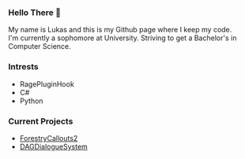 ### Hello There 👋
My name is Lukas and this is my Github page where I keep my code.<br />
I'm currently a sophomore at University. Striving to get a Bachelor's in Computer Science.

### Intrests
- RagePluginHook
- C#
- Python


### Current Projects
- [ForestryCallouts2](https://www.lcpdfr.com/downloads/gta5mods/scripts/34663-forestry-callouts/)
- [DAGDialogueSystem](https://github.com/lukasdb3/DAGDialogueSystem-API)
